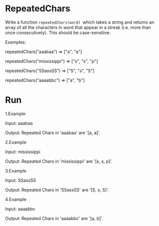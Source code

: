 # RepeatedChars

Write a function `repeatedChars(word) `which takes a string and returns an array of all the characters in word that appear in a streak (i.e. more than once consecutively).
This should be case-sensitive.

Examples:

repeatedChars("aaabaa") => ["a", "a"]

repeatedChars("mississippi") => ["s", "s", "p"]

repeatedChars("SSassSS") => ["S", "s", "S"]

repeatedChars("aaaabbc") => ["a", "b"]

# Run

1.Example

Input: aaabaa

Output: Repeated Chars in 'aaabaa' are '[a, a]'.

2.Example

Input: mississippi

Output: Repeated Chars in 'mississippi' are '[s, s, p]'.

3.Example

Input: SSassSS

Output: Repeated Chars in 'SSassSS' are '[S, s, S]'.

4.Example

Input: aaaabbc

Output: Repeated Chars in 'aaaabbc' are '[a, b]'.

